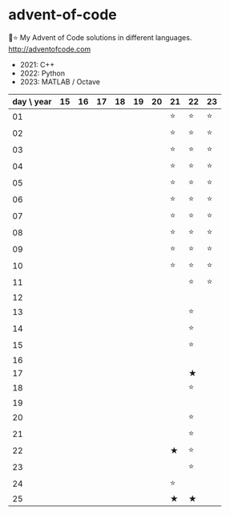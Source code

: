 # advent-of-code
🎄⭐ My Advent of Code solutions in different languages. http://adventofcode.com

- 2021: C++
- 2022: Python
- 2023: MATLAB / Octave

| day \ year | 15  | 16  | 17  | 18  | 19  | 20  | 21  | 22  | 23  |
|------------|-----|-----|-----|-----|-----|-----|-----|-----|-----|
| 01         |     |     |     |     |     |     | ⭐   | ⭐   | ⭐   |
| 02         |     |     |     |     |     |     | ⭐   | ⭐   | ⭐   |
| 03         |     |     |     |     |     |     | ⭐   | ⭐   | ⭐   |
| 04         |     |     |     |     |     |     | ⭐   | ⭐   | ⭐   |
| 05         |     |     |     |     |     |     | ⭐   | ⭐   | ⭐   |
| 06         |     |     |     |     |     |     | ⭐   | ⭐   | ⭐   |
| 07         |     |     |     |     |     |     | ⭐   | ⭐   | ⭐   |
| 08         |     |     |     |     |     |     | ⭐   | ⭐   | ⭐   |
| 09         |     |     |     |     |     |     | ⭐   | ⭐   | ⭐   |
| 10         |     |     |     |     |     |     | ⭐   | ⭐   | ⭐   |
| 11         |     |     |     |     |     |     |     | ⭐   | ⭐   |
| 12         |     |     |     |     |     |     |     |     |     |
| 13         |     |     |     |     |     |     |     | ⭐   |     |
| 14         |     |     |     |     |     |     |     | ⭐   |     |
| 15         |     |     |     |     |     |     |     | ⭐   |     |
| 16         |     |     |     |     |     |     |     |     |     |
| 17         |     |     |     |     |     |     |     | ★   |     |
| 18         |     |     |     |     |     |     |     | ⭐   |     |
| 19         |     |     |     |     |     |     |     |     |     |
| 20         |     |     |     |     |     |     |     | ⭐   |     |
| 21         |     |     |     |     |     |     |     | ⭐   |     |
| 22         |     |     |     |     |     |     | ★   | ⭐   |     |
| 23         |     |     |     |     |     |     |     | ⭐   |     |
| 24         |     |     |     |     |     |     | ⭐   |     |     |
| 25         |     |     |     |     |     |     | ★   | ★   |     |
